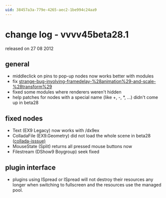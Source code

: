 ```yaml
---
uid: 38457a3a-779e-4265-aec2-1be994c24aa9
---
```


# change log - vvvv45beta28.1
released on 27 08 2012  

## general
* middleclick on pins to pop-up nodes now works better with modules  
* fix <a href="https://discourse.vvvv.org/t/strange-bug-involving-framedelay-%28animation%29-and-scale-%28transform%29" class="extURL forum" target="_blank">strange-bug-involving-framedelay-%28animation%29-and-scale-%28transform%29</a>  
* fixed some modules where renderers weren't hidden  
* help patches for nodes with a special name (like +, -, *, ...) didn't come up in beta28  

## fixed nodes
* Text (EX9 Legacy) now works with /dx9ex  
* ColladaFile (EX9.Geometry) did not load the whole scene in beta28 (<a href="https://discourse.vvvv.org/t/collada-isssue)" class="extURL forum" target="_blank">collada-isssue)</a>  
* MouseState (Split) returns all pressed mouse buttons now  
* Filestream (DShow9 Boygroup) seek fixed  

## plugin interface
* plugins using ISpread<TextureResource> or ISpread<MeshResource> will not destroy their resources any longer when switching to fullscreen and the resources use the managed pool.